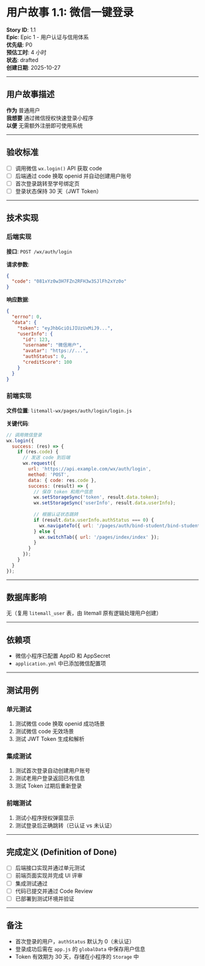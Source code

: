 # 用户故事 1.1: 微信一键登录

**Story ID**: 1.1  
**Epic**: Epic 1 - 用户认证与信用体系  
**优先级**: P0  
**预估工时**: 4 小时  
**状态**: drafted  
**创建日期**: 2025-10-27

---

## 用户故事描述

**作为** 普通用户  
**我想要** 通过微信授权快速登录小程序  
**以便** 无需额外注册即可使用系统

---

## 验收标准

- [ ] 调用微信 `wx.login()` API 获取 code
- [ ] 后端通过 code 换取 openid 并自动创建用户账号
- [ ] 首次登录跳转至学号绑定页
- [ ] 登录状态保持 30 天（JWT Token）

---

## 技术实现

### 后端实现

**接口**: `POST /wx/auth/login`

**请求参数**:
```json
{
  "code": "081xYz0w3H7FZn2RFH3w3SJlFh2xYz0o"
}
```

**响应数据**:
```json
{
  "errno": 0,
  "data": {
    "token": "eyJhbGciOiJIUzUxMiJ9...",
    "userInfo": {
      "id": 123,
      "username": "微信用户",
      "avatar": "https://...",
      "authStatus": 0,
      "creditScore": 100
    }
  }
}
```

### 前端实现

**文件位置**: `litemall-wx/pages/auth/login/login.js`

**关键代码**:
```javascript
// 调用微信登录
wx.login({
  success: (res) => {
    if (res.code) {
      // 发送 code 到后端
      wx.request({
        url: 'https://api.example.com/wx/auth/login',
        method: 'POST',
        data: { code: res.code },
        success: (result) => {
          // 保存 token 和用户信息
          wx.setStorageSync('token', result.data.token);
          wx.setStorageSync('userInfo', result.data.userInfo);
          
          // 根据认证状态跳转
          if (result.data.userInfo.authStatus === 0) {
            wx.navigateTo({ url: '/pages/auth/bind-student/bind-student' });
          } else {
            wx.switchTab({ url: '/pages/index/index' });
          }
        }
      });
    }
  }
});
```

---

## 数据库影响

无（复用 `litemall_user` 表，由 litemall 原有逻辑处理用户创建）

---

## 依赖项

- 微信小程序已配置 AppID 和 AppSecret
- `application.yml` 中已添加微信配置项

---

## 测试用例

### 单元测试
1. 测试微信 code 换取 openid 成功场景
2. 测试微信 code 无效场景
3. 测试 JWT Token 生成和解析

### 集成测试
1. 测试首次登录自动创建用户账号
2. 测试老用户登录返回已有信息
3. 测试 Token 过期后重新登录

### 前端测试
1. 测试小程序授权弹窗显示
2. 测试登录后正确跳转（已认证 vs 未认证）

---

## 完成定义 (Definition of Done)

- [ ] 后端接口实现并通过单元测试
- [ ] 前端页面实现并完成 UI 评审
- [ ] 集成测试通过
- [ ] 代码已提交并通过 Code Review
- [ ] 已部署到测试环境并验证

---

## 备注

- 首次登录的用户，`authStatus` 默认为 0（未认证）
- 登录成功后需在 `app.js` 的 `globalData` 中保存用户信息
- Token 有效期为 30 天，存储在小程序的 `Storage` 中
